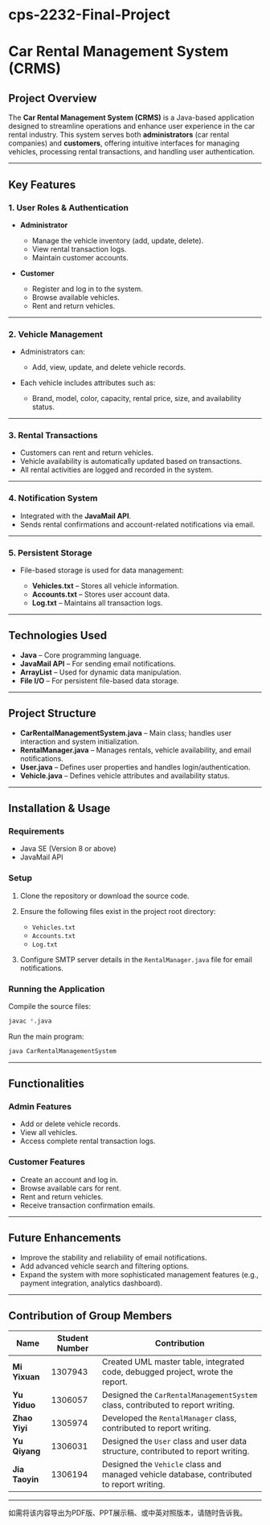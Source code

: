 # cps-2232-Final-Project

# **Car Rental Management System (CRMS)**

## **Project Overview**

The **Car Rental Management System (CRMS)** is a Java-based application designed to streamline operations and enhance user experience in the car rental industry. This system serves both **administrators** (car rental companies) and **customers**, offering intuitive interfaces for managing vehicles, processing rental transactions, and handling user authentication.

---

## **Key Features**

### **1. User Roles & Authentication**

* **Administrator**

  * Manage the vehicle inventory (add, update, delete).
  * View rental transaction logs.
  * Maintain customer accounts.
* **Customer**

  * Register and log in to the system.
  * Browse available vehicles.
  * Rent and return vehicles.

---

### **2. Vehicle Management**

* Administrators can:

  * Add, view, update, and delete vehicle records.
* Each vehicle includes attributes such as:

  * Brand, model, color, capacity, rental price, size, and availability status.

---

### **3. Rental Transactions**

* Customers can rent and return vehicles.
* Vehicle availability is automatically updated based on transactions.
* All rental activities are logged and recorded in the system.

---

### **4. Notification System**

* Integrated with the **JavaMail API**.
* Sends rental confirmations and account-related notifications via email.

---

### **5. Persistent Storage**

* File-based storage is used for data management:

  * **Vehicles.txt** – Stores all vehicle information.
  * **Accounts.txt** – Stores user account data.
  * **Log.txt** – Maintains all transaction logs.

---

## **Technologies Used**

* **Java** – Core programming language.
* **JavaMail API** – For sending email notifications.
* **ArrayList** – Used for dynamic data manipulation.
* **File I/O** – For persistent file-based data storage.

---

## **Project Structure**

* **CarRentalManagementSystem.java** – Main class; handles user interaction and system initialization.
* **RentalManager.java** – Manages rentals, vehicle availability, and email notifications.
* **User.java** – Defines user properties and handles login/authentication.
* **Vehicle.java** – Defines vehicle attributes and availability status.

---

## **Installation & Usage**

### **Requirements**

* Java SE (Version 8 or above)
* JavaMail API

### **Setup**

1. Clone the repository or download the source code.
2. Ensure the following files exist in the project root directory:

   * `Vehicles.txt`
   * `Accounts.txt`
   * `Log.txt`
3. Configure SMTP server details in the `RentalManager.java` file for email notifications.

### **Running the Application**

Compile the source files:

```bash
javac *.java
```

Run the main program:

```bash
java CarRentalManagementSystem
```

---

## **Functionalities**

### **Admin Features**

* Add or delete vehicle records.
* View all vehicles.
* Access complete rental transaction logs.

### **Customer Features**

* Create an account and log in.
* Browse available cars for rent.
* Rent and return vehicles.
* Receive transaction confirmation emails.

---

## **Future Enhancements**

* Improve the stability and reliability of email notifications.
* Add advanced vehicle search and filtering options.
* Expand the system with more sophisticated management features (e.g., payment integration, analytics dashboard).

---

## **Contribution of Group Members**

| Name           | Student Number | Contribution                                                                              |
| -------------- | -------------- | ----------------------------------------------------------------------------------------- |
| **Mi Yixuan**  | 1307943        | Created UML master table, integrated code, debugged project, wrote the report.            |
| **Yu Yiduo**   | 1306057        | Designed the `CarRentalManagementSystem` class, contributed to report writing.            |
| **Zhao Yiyi**  | 1305974        | Developed the `RentalManager` class, contributed to report writing.                       |
| **Yu Qiyang**  | 1306031        | Designed the `User` class and user data structure, contributed to report writing.         |
| **Jia Taoyin** | 1306194        | Designed the `Vehicle` class and managed vehicle database, contributed to report writing. |

---

如需将该内容导出为PDF版、PPT展示稿、或中英对照版本，请随时告诉我。


